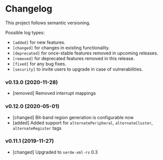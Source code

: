 # Changelog

This project follows semantic versioning.

Possible log types:

- `[added]` for new features.
- `[changed]` for changes in existing functionality.
- `[deprecated]` for once-stable features removed in upcoming releases.
- `[removed]` for deprecated features removed in this release.
- `[fixed]` for any bug fixes.
- `[security]` to invite users to upgrade in case of vulnerabilities.

### v0.13.0 (2020-11-28)

- [removed] Removed interrupt mappings

### v0.12.0 (2020-05-01)

- [changed] Bit-band region generation is configurable now
- [added] Added support for `alternatePeripheral`, `alternateCluster`,
  `alternateRegister` tags

### v0.11.1 (2019-11-27)

- [changed] Upgraded to `serde-xml-rs` 0.3
